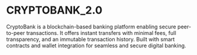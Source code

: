 # CRYPTOBANK_2.0
CryptoBank is a blockchain-based banking platform enabling secure peer-to-peer transactions. It offers instant transfers with minimal fees, full transparency, and an immutable transaction history. Built with smart contracts and wallet integration for seamless and secure digital banking.
